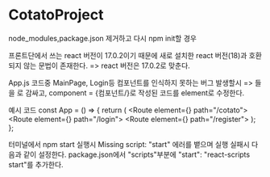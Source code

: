 # CotatoProject

node_modules,package.json 제거하고 다시 npm init할 경우

프론트단에서 쓰는 react 버전이 17.0.2이기 때문에 새로 설치한 react 버전(18)과 호환되지 않는 문법이
존재한다.
=> react 버전은 17.0.2로 맞춘다.

App.js 코드중 MainPage, Login등 컴포넌트를 인식하지 못하는 버그 발생할시
=> <Route><Route/>들을 <Routes>로 감싸고, component = {컴포넌트/}로 작성된 코드를 element로 수정한다.

예시 코드
const App = () => {
    return (
        <Routes>
            <Route element={<MainPage />} path="/cotato"></Route>
            <Route element={<Login />} path="/login"></Route>
            <Route element={<Register />} path="/register"></Route>
        </Routes>
    );
};


터미널에서 npm start 실행시 Missing script: "start" 에러를 뱉으며 실행 실패시 다음과 같이 설정한다.
package.json에서 "scripts"부분에 "start": "react-scripts start"를 추가한다.

